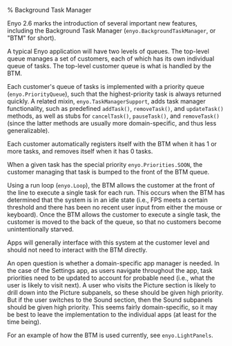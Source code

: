 ﻿% Background Task Manager

Enyo 2.6 marks the introduction of several important new features, including the
Background Task Manager (`enyo.BackgroundTaskManager`, or "BTM" for short).

A typical Enyo application will have two levels of queues.  The top-level queue
manages a set of customers, each of which has its own individual queue of
tasks.  The top-level customer queue is what is handled by the BTM.

Each customer's queue of tasks is implemented with a priority queue
(`enyo.PriorityQueue`), such that the highest-priority task is always returned
quickly.  A related mixin, `enyo.TaskManagerSupport`, adds task manager
functionality, such as predefined `addTask()`, `removeTask()`, and
`updateTask()` methods, as well as stubs for `cancelTask()`, `pauseTask()`,
and `removeTask()` (since the latter methods are usually more domain-specific,
and thus less generalizable).

Each customer automatically registers itself with the BTM when it has 1 or more
tasks, and removes itself when it has 0 tasks.

When a given task has the special priority `enyo.Priorities.SOON`, the customer
managing that task is bumped to the front of the BTM queue.

Using a run loop (`enyo.Loop`), the BTM allows the customer at the front of the
line to execute a single task for each run.  This occurs when the BTM has
determined that the system is in an idle state (i.e., FPS meets a certain
threshold and there has been no recent user input from either the mouse or
keyboard).  Once the BTM allows the customer to execute a single task, the
customer is moved to the back of the queue, so that no customers become
unintentionally starved.

Apps will generally interface with this system at the customer level and should
not need to interact with the BTM directly.

An open question is whether a domain-specific app manager is needed.  In the
case of the Settings app, as users navigate throughout the app, task priorities
need to be updated to account for probable need (i.e., what the user is likely
to visit next).  A user who visits the Picture section is likely to drill down
into the Picture subpanels, so these should be given high priority.  But if the
user switches to the Sound section, then the Sound subpanels should be given
high priority.  This seems fairly domain-specific, so it may be best to leave
the implementation to the individual apps (at least for the time being).

For an example of how the BTM is used currently, see `enyo.LightPanels`.
